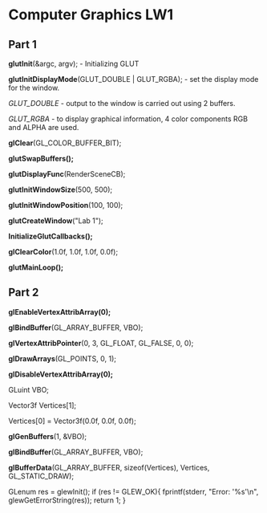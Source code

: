 # Computer Graphics LW1
## Part 1
**glutInit**(&argc, argv); - Initializing GLUT

**glutInitDisplayMode**(GLUT_DOUBLE | GLUT_RGBA); - set the display mode for the window. 

*GLUT_DOUBLE* - output to the window is carried out using 2 buffers. 

*GLUT_RGBA* - to display graphical information, 4 color components RGB and ALPHA are used.

**glClear**(GL_COLOR_BUFFER_BIT);

**glutSwapBuffers();**

**glutDisplayFunc**(RenderSceneCB);
	
**glutInitWindowSize**(500, 500);

**glutInitWindowPosition**(100, 100);

**glutCreateWindow**("Lab 1");

**InitializeGlutCallbacks();**

**glClearColor**(1.0f, 1.0f, 1.0f, 0.0f);

**glutMainLoop();**
  ## Part 2
**glEnableVertexAttribArray(0);**

**glBindBuffer**(GL_ARRAY_BUFFER, VBO);

**glVertexAttribPointer**(0, 3, GL_FLOAT, GL_FALSE, 0, 0);

**glDrawArrays**(GL_POINTS, 0, 1);

**glDisableVertexAttribArray(0);**
 
GLuint VBO;

Vector3f Vertices[1];

Vertices[0] = Vector3f(0.0f, 0.0f, 0.0f);

**glGenBuffers**(1, &VBO);

**glBindBuffer**(GL_ARRAY_BUFFER, VBO);

**glBufferData**(GL_ARRAY_BUFFER, sizeof(Vertices), Vertices, GL_STATIC_DRAW);
  	
GLenum res = glewInit();
	if (res != GLEW_OK){
		fprintf(stderr, "Error: '%s'\n", glewGetErrorString(res));
		return 1;
	}
